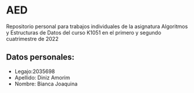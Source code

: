 # AED
Repositorio personal para trabajos individuales de la asignatura Algoritmos y Estructuras de Datos del curso K1051 en el primero y segundo cuatrimestre de 2022

## Datos personales:
* Legajo:2035698
* Apellido: Diniz Amorim
* Nombre: Bianca Joaquina
